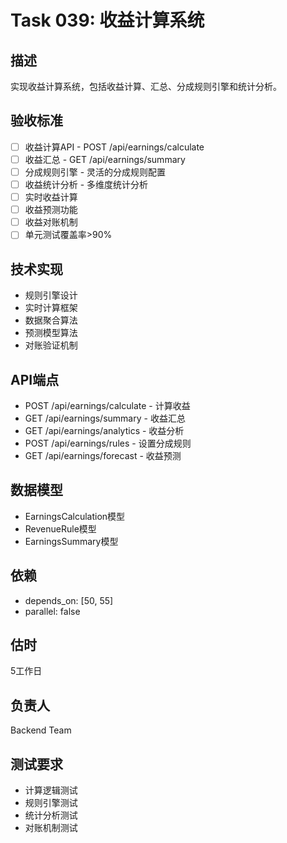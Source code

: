 # Task 039: 收益计算系统

## 描述
实现收益计算系统，包括收益计算、汇总、分成规则引擎和统计分析。

## 验收标准
- [ ] 收益计算API - POST /api/earnings/calculate
- [ ] 收益汇总 - GET /api/earnings/summary
- [ ] 分成规则引擎 - 灵活的分成规则配置
- [ ] 收益统计分析 - 多维度统计分析
- [ ] 实时收益计算
- [ ] 收益预测功能
- [ ] 收益对账机制
- [ ] 单元测试覆盖率>90%

## 技术实现
- 规则引擎设计
- 实时计算框架
- 数据聚合算法
- 预测模型算法
- 对账验证机制

## API端点
- POST /api/earnings/calculate - 计算收益
- GET /api/earnings/summary - 收益汇总
- GET /api/earnings/analytics - 收益分析
- POST /api/earnings/rules - 设置分成规则
- GET /api/earnings/forecast - 收益预测

## 数据模型
- EarningsCalculation模型
- RevenueRule模型
- EarningsSummary模型

## 依赖
- depends_on: [50, 55]
- parallel: false

## 估时
5工作日

## 负责人
Backend Team

## 测试要求
- 计算逻辑测试
- 规则引擎测试
- 统计分析测试
- 对账机制测试